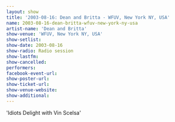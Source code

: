 ```yaml
---
layout: show
title: '2003-08-16: Dean and Britta - WFUV, New York NY, USA'
name: 2003-08-16-dean-britta-wfuv-new-york-ny-usa
artist-name: 'Dean and Britta'
show-venue: 'WFUV, New York NY, USA'
show-setlist: 
show-date: 2003-08-16
show-radio: Radio session
show-lastfm: 
show-cancelled: 
performers: 
facebook-event-url: 
show-poster-url: 
show-ticket-url: 
show-venue-website: 
show-additional: 
---
```


'Idiots Delight with Vin Scelsa'